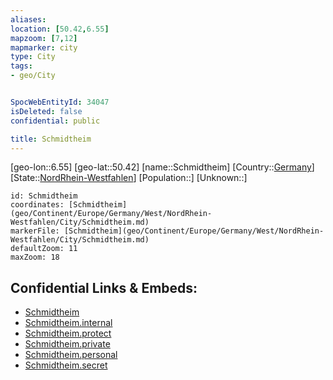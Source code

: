 ```yaml
---
aliases: 
location: [50.42,6.55]
mapzoom: [7,12] 
mapmarker: city 
type: City
tags:
- geo/City


SpocWebEntityId: 34047
isDeleted: false
confidential: public

title: Schmidtheim
---
```

[geo-lon::6.55]
[geo-lat::50.42]
[name::Schmidtheim]
[Country::[Germany](geo/Continent/Europe/Germany.md)]
[State::[NordRhein-Westfahlen](NordRhein-Westfahlen)]
[Population::]
[Unknown::]


```leaflet
id: Schmidtheim
coordinates: [Schmidtheim](geo/Continent/Europe/Germany/West/NordRhein-Westfahlen/City/Schmidtheim.md)
markerFile: [Schmidtheim](geo/Continent/Europe/Germany/West/NordRhein-Westfahlen/City/Schmidtheim.md)
defaultZoom: 11 
maxZoom: 18
```


## Confidential Links & Embeds: 
- [Schmidtheim](../../../../../../../../_public/geo/Continent/Europe/Germany/West/NordRhein-Westfahlen/City/Schmidtheim.md) 
- [Schmidtheim.internal](../../../../../../../../_internal/geo/Continent/Europe/Germany/West/NordRhein-Westfahlen/City/Schmidtheim.internal.md) 
- [Schmidtheim.protect](../../../../../../../../_protect/geo/Continent/Europe/Germany/West/NordRhein-Westfahlen/City/Schmidtheim.protect.md) 
- [Schmidtheim.private](../../../../../../../../_private/geo/Continent/Europe/Germany/West/NordRhein-Westfahlen/City/Schmidtheim.private.md) 
- [Schmidtheim.personal](../../../../../../../../_personal/geo/Continent/Europe/Germany/West/NordRhein-Westfahlen/City/Schmidtheim.personal.md) 
- [Schmidtheim.secret](../../../../../../../../_secret/geo/Continent/Europe/Germany/West/NordRhein-Westfahlen/City/Schmidtheim.secret.md) 
